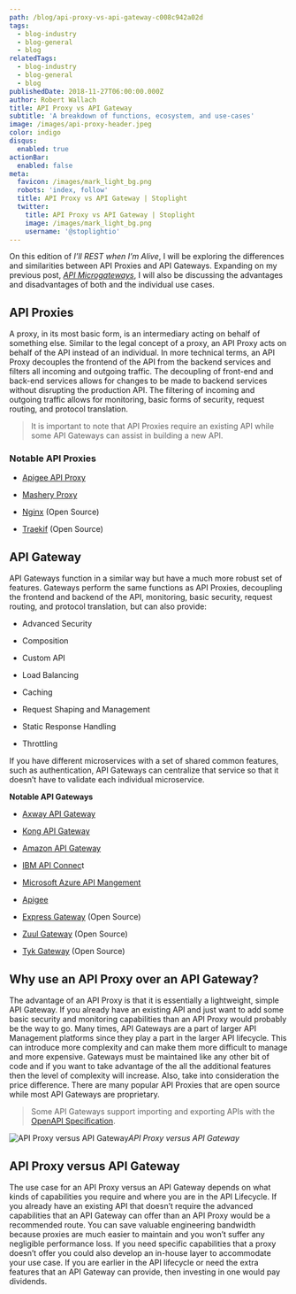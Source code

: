 ```yaml
---
path: /blog/api-proxy-vs-api-gateway-c008c942a02d
tags:
  - blog-industry
  - blog-general
  - blog
relatedTags:
  - blog-industry
  - blog-general
  - blog
publishedDate: 2018-11-27T06:00:00.000Z
author: Robert Wallach
title: API Proxy vs API Gateway
subtitle: 'A breakdown of functions, ecosystem, and use-cases'
image: /images/api-proxy-header.jpeg
color: indigo
disqus:
  enabled: true
actionBar:
  enabled: false
meta:
  favicon: /images/mark_light_bg.png
  robots: 'index, follow'
  title: API Proxy vs API Gateway | Stoplight
  twitter:
    title: API Proxy vs API Gateway | Stoplight
    image: /images/mark_light_bg.png
    username: '@stoplightio'
---
```

On this edition of *I’ll REST when I’m Alive*, I will be exploring the differences and similarities between API Proxies and API Gateways. Expanding on my previous post, *[API Microgateways](/blog/api-microgateways-55d656950d6c)*, I will also be discussing the advantages and disadvantages of both and the individual use cases.

## API Proxies

A proxy, in its most basic form, is an intermediary acting on behalf of something else. Similar to the legal concept of a proxy, an API Proxy acts on behalf of the API instead of an individual. In more technical terms, an API Proxy decouples the frontend of the API from the backend services and filters all incoming and outgoing traffic. The decoupling of front-end and back-end services allows for changes to be made to backend services without disrupting the production API. The filtering of incoming and outgoing traffic allows for monitoring, basic forms of security, request routing, and protocol translation.
> It is important to note that API Proxies require an existing API while some API Gateways can assist in building a new API.

### Notable API Proxies

* [Apigee API Proxy](https://docs.apigee.com/api-platform/get-started/get-started)

* [Mashery Proxy](https://www.tibco.com/products/api-management)

* [Nginx](https://www.nginx.com/) (Open Source)

* [Traekif](https://traefik.io/) (Open Source)

## API Gateway

API Gateways function in a similar way but have a much more robust set of features. Gateways perform the same functions as API Proxies, decoupling the frontend and backend of the API, monitoring, basic security, request routing, and protocol translation, but can also provide:

* Advanced Security

* Composition

* Custom API

* Load Balancing

* Caching

* Request Shaping and Management

* Static Response Handling

* Throttling

If you have different microservices with a set of shared common features, such as authentication, API Gateways can centralize that service so that it doesn’t have to validate each individual microservice.

**Notable API Gateways**

* [Axway API Gateway](https://www.axway.com/en/products/api-management/gateway)

* [Kong API Gateway](https://konghq.com/solutions/gateway/)

* [Amazon API Gateway](https://aws.amazon.com/api-gateway/)

* [IBM API Connec](https://www.ibm.com/cloud/api-connect)t

* [Microsoft Azure API Mangement](https://azure.microsoft.com/en-us/services/api-management/)

* [Apigee](https://apigee.com/api-management/)

* [Express Gateway](https://www.express-gateway.io/) (Open Source)

* [Zuul Gateway](https://github.com/Netflix/zuul) (Open Source)

* [Tyk Gateway](https://github.com/TykTechnologies/tyk) (Open Source)

## Why use an API Proxy over an API Gateway?

The advantage of an API Proxy is that it is essentially a lightweight, simple API Gateway. If you already have an existing API and just want to add some basic security and monitoring capabilities than an API Proxy would probably be the way to go. Many times, API Gateways are a part of larger API Management platforms since they play a part in the larger API lifecycle. This can introduce more complexity and can make them more difficult to manage and more expensive. Gateways must be maintained like any other bit of code and if you want to take advantage of the all the additional features then the level of complexity will increase. Also, take into consideration the price difference. There are many popular API Proxies that are open source while most API Gateways are proprietary.
> Some API Gateways support importing and exporting APIs with the [OpenAPI Specification](/design/free/).

![API Proxy versus API Gateway](https://cdn-images-1.medium.com/max/2000/1*Cpy-nYVSWKxCQO0J3QrClg.png)*API Proxy versus API Gateway*

## API Proxy versus API Gateway

The use case for an API Proxy versus an API Gateway depends on what kinds of capabilities you require and where you are in the API Lifecycle. If you already have an existing API that doesn’t require the advanced capabilities that an API Gateway can offer than an API Proxy would be a recommended route. You can save valuable engineering bandwidth because proxies are much easier to maintain and you won’t suffer any negligible performance loss. If you need specific capabilities that a proxy doesn’t offer you could also develop an in-house layer to accommodate your use case. If you are earlier in the API lifecycle or need the extra features that an API Gateway can provide, then investing in one would pay dividends.
